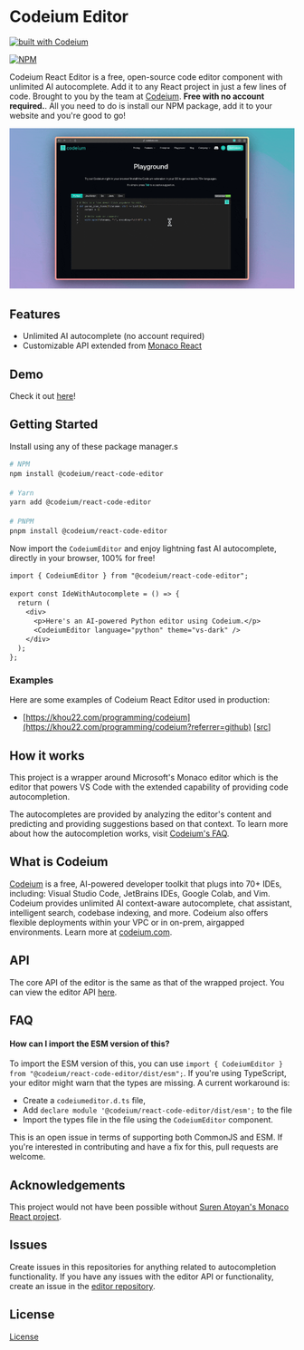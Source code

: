 # Codeium Editor

[![built with Codeium](https://codeium.com/badges/main)](https://codeium.com?referrer=github)

[![NPM](https://nodei.co/npm/@codeium/react-code-editor.png?downloads=true)](https://www.npmjs.com/package/@codeium/react-code-editor)

Codeium React Editor is a free, open-source code editor component with unlimited AI autocomplete. Add it to any React project in just a few lines of code. Brought to you by the team at [Codeium](https://www.codeium.com/). **Free with no account required.**. All you need to do is install our NPM package, add it to your website and you're good to go!

![codeium demo](docs/codeium_playground.gif)

## Features

- Unlimited AI autocomplete (no account required)
- Customizable API extended from [Monaco React](https://github.com/suren-atoyan/monaco-react?tab=readme-ov-file#editor)

## Demo

Check it out [here](https://codeium.com/playground)!

## Getting Started

Install using any of these package manager.s

```sh
# NPM
npm install @codeium/react-code-editor

# Yarn
yarn add @codeium/react-code-editor

# PNPM
pnpm install @codeium/react-code-editor
```

Now import the `CodeiumEditor` and enjoy lightning fast AI autocomplete, directly in your browser, 100% for free!

```tsx
import { CodeiumEditor } from "@codeium/react-code-editor";

export const IdeWithAutocomplete = () => {
  return (
    <div>
      <p>Here's an AI-powered Python editor using Codeium.</p>
      <CodeiumEditor language="python" theme="vs-dark" />
    </div>
  );
};
```

### Examples

Here are some examples of Codeium React Editor used in production:

- [https://khou22.com/programming/codeium](https://khou22.com/programming/codeium?referrer=github) [[src](https://github.com/khou22/khou22.github.io/blob/b2352449d101f7f9cf8a9382f031091d7dd4cfdd/src/app/programming/codeium/page.tsx#L20)]

## How it works

This project is a wrapper around Microsoft's Monaco editor which is the editor that powers VS Code with the extended capability of providing code autocompletion.

The autocompletes are provided by analyzing the editor's content and predicting and providing suggestions based on that context. To learn more about how the autocompletion works, visit [Codeium's FAQ](https://codeium.com/faq).

## What is Codeium

[Codeium](https://www.codeium.com?referrer=github) is a free, AI-powered developer toolkit that plugs into 70+ IDEs, including: Visual Studio Code, JetBrains IDEs, Google Colab, and Vim. Codeium provides unlimited AI context-aware autocomplete, chat assistant, intelligent search, codebase indexing, and more. Codeium also offers flexible deployments within your VPC or in on-prem, airgapped environments. Learn more at [codeium.com](https://www.codeium.com?referrer=github).

## API

The core API of the editor is the same as that of the wrapped project. You can view the editor API [here](https://github.com/suren-atoyan/monaco-react?tab=readme-ov-file#editor).

## FAQ

#### How can I import the ESM version of this?
To import the ESM version of this, you can use `import { CodeiumEditor } from "@codeium/react-code-editor/dist/esm";`. If you're using TypeScript, your editor might warn that the types are missing. A current workaround is:
- Create a `codeiumeditor.d.ts` file,
- Add `declare module '@codeium/react-code-editor/dist/esm';` to the file
- Import the types file in the file using the `CodeiumEditor` component.


This is an open issue in terms of supporting both CommonJS and ESM. If you're interested in contributing and have a fix for this, pull requests are welcome.

## Acknowledgements

This project would not have been possible without [Suren Atoyan's Monaco React project](https://github.com/suren-atoyan/monaco-react).

## Issues

Create issues in this repositories for anything related to autocompletion functionality. If you have any issues with the editor API or functionality, create an issue in the [editor repository](https://github.com/suren-atoyan/monaco-react).

## License

[License](https://github.com/Exafunction/codeium-react-editor/blob/main/LICENSE)
